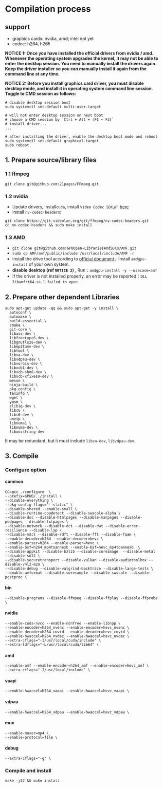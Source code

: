 # Compilation process

## support 
* graphics cards: nvidia, amd; intel not yet
* codec: h264, h265

**NOTICE 1: Once you have installed the official drivers from nvidia / amd. Whenever the operating system upgrades the kernel, it may not be able to enter the desktop session. You need to manually install the drivers again. Keep the driver installer so you can manually install it again from the command line at any time.**


**NOTICE 2: Before you install graphics card driver, you must disable desktop mode, and install it in operating system command line session. Toggle to CMD session as follows:**
```
# disable desktop session boot
sudo systemctl set-default multi-user.target 

# will not enter desktop session on next boot
# choose a CMD session by `Ctrl + Alt + (F1 ~ F3)`
# install driver...
...

# after installing the driver, enable the desktop boot mode and reboot
sudo systemctl set-default graphical.target
sudo reboot
```

## 1. Prepare source/library files

### 1.1 ffmpeg

```shell
git clone git@github.com:21pages/FFmpeg.git
```

### 1.2 nvidia

* Update drivers, install`cuda`, install `Video Codec SDK`,all [here](https://developer.nvidia.com/nvidia-video-codec-sdk/download)
* Install `nv-codec-headers`:
```shell
git clone https://git.videolan.org/git/ffmpeg/nv-codec-headers.git
cd nv-codec-headers && sudo make install
```

### 1.3 AMD

* `git clone git@github.com:GPUOpen-LibrariesAndSDKs/AMF.git`
* `sudo cp AMF/amf/public/include /usr/local/include/AMF -r`
* Install the drive tool according to [official document](https://amdgpu-install.readthedocs.io/en/latest/install-prereq.html#downloading-the-installer-package)，install `amdgpu-install` of your own system.
* **disable desktop (ref `NOTICE 2`)** , Run：`amdgpu-install -y --usecase=amf`
* If the driver is not installed properly, an error may be reported：`DLL libamfrt64.so.1 failed to open`.


## 2. Prepare other dependent Libraries

```
sudo apt-get update -qq && sudo apt-get -y install \
  autoconf \
  automake \
  build-essential \
  cmake \
  git-core \
  libass-dev \
  libfreetype6-dev \
  libgnutls28-dev \
  libmp3lame-dev \
  libtool \
  libva-dev \
  libvdpau-dev \
  libvorbis-dev \
  libxcb1-dev \
  libxcb-shm0-dev \
  libxcb-xfixes0-dev \
  meson \
  ninja-build \
  pkg-config \
  texinfo \
  wget \
  yasm \
  zlib1g-dev \
  libc6 \
  libc6-dev \
  unzip \
  libnuma1 \
  libnuma-dev \
  libunistring-dev
```
It may be redundant, but it must include `libva-dev`, `libvdpau-dev`.

## 3. Compile

### Configure option

#### common
```shell
CC=gcc ./configure  \
--prefix=$PWD/../install \
--disable-everything \
--pkg-config-flags="--static" \
--disable-shared --enable-small \
--disable-runtime-cpudetect --disable-swscale-alpha \
--disable-doc --disable-htmlpages --disable-manpages --disable-podpages --disable-txtpages \
--disable-network --disable-dct --disable-dwt --disable-error-resilience --disable-lsp \
--disable-mdct --disable-rdft --disable-fft --disable-faan \
--enable-decoder=h264 --enable-decoder=hevc \
--enable-parser=h264 --enable-parser=hevc \
--enable-bsf=h264_mp4toannexb --enable-bsf=hevc_mp4toannexb  \
--disable-appkit --disable-bzlib --disable-coreimage  --disable-metal --disable-sdl2 \
--disable-securetransport --disable-vulkan --disable-audiotoolbox --disable-v4l2-m2m \
--disable-debug --disable-valgrind-backtrace --disable-large-tests \
--enable-avformat --disable-swresample --disable-swscale --disable-postproc \
```
#### bin
```shell
--disable-programs --disable-ffmpeg --disable-ffplay --disable-ffprobe \
```
#### nvidia
```shell
--enable-cuda-nvcc --enable-nonfree --enable-libnpp \
--enable-encoder=h264_nvenc --enable-encoder=hevc_nvenc \
--enable-decoder=h264_cuvid --enable-decoder=hevc_cuvid \
--enable-hwaccel=h264_nvdec --enable-hwaccel=hevc_nvdec \
--extra-cflags="-I/usr/local/cuda/include" \
--extra-ldflags="-L/usr/local/cuda/lib64" \
```

#### amd
```shell
--enable-amf --enable-encoder=h264_amf --enable-encoder=hevc_amf \
--extra-cflags="-I/usr/local/include" \
```

#### vaapi
```shell
--enable-hwaccel=h264_vaapi --enable-hwaccel=hevc_vaapi \
```

#### vdpau
```shell
--enable-hwaccel=h264_vdpau --enable-hwaccel=hevc_vdpau \
```

#### mux
```shell
--enable-muxer=mp4 \
--enable-protocol=file \
```

#### debug
```shell
--extra-cflags="-g" \
```

### Compile and install
`make -j32 && make install`
